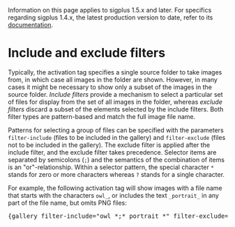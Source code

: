 Information on this page applies to sigplus 1.5.x and later. For specifics regarding sigplus 1.4.x, the latest production version to date, refer to its [documentation](http://hunyadi.info.hu/levente/en/sigplus/settings).

# Include and exclude filters #

Typically, the activation tag specifies a single source folder to take images from, in which case all images in the folder are shown. However, in many cases it might be necessary to show only a subset of the images in the source folder. _Include filters_ provide a mechanism to select a particular set of files for display from the set of all images in the folder, whereas _exclude filters_ discard a subset of the elements selected by the include filters. Both filter types are pattern-based and match the full image file name.

Patterns for selecting a group of files can be specified with the parameters `filter-include` (files to be included in the gallery) and `filter-exclude` (files not to be included in the gallery). The exclude filter is applied after the include filter, and the exclude filter takes precedence. Selector items are separated by semicolons (`;`) and the semantics of the combination of items is an "or"-relationship. Within a selector pattern, the special character `*` stands for zero or more characters whereas `?` stands for a single character.

For example, the following activation tag will show images with a file name that starts with the characters `owl_`, or includes the text `_portrait_` in any part of the file name, but omits PNG files:

<pre>{gallery filter-include="owl_*;*_portrait_*" filter-exclude="*.png"}animals{/gallery}</pre>